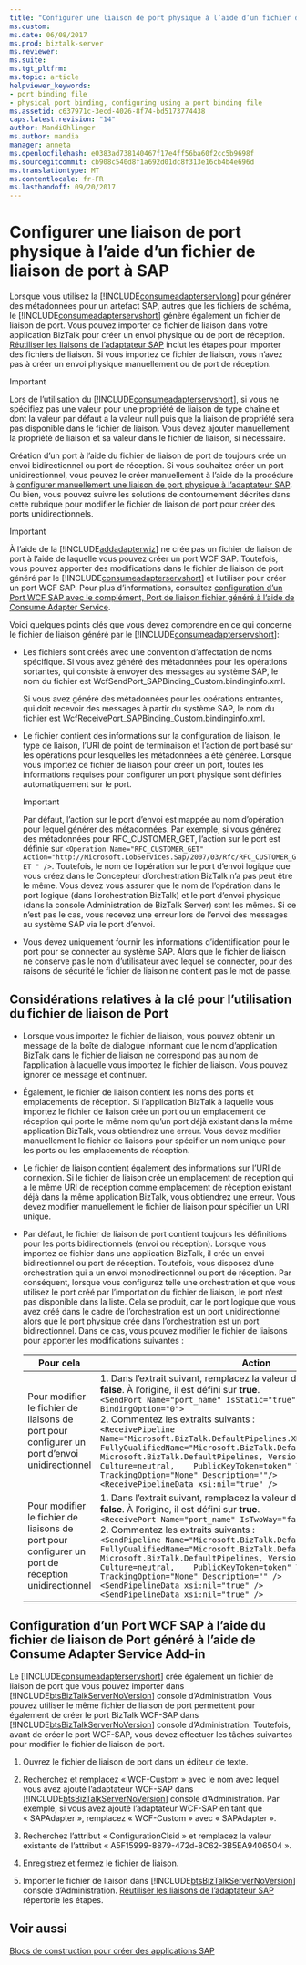 ```yaml
---
title: "Configurer une liaison de port physique à l’aide d’un fichier de liaison de port à SAP | Documents Microsoft"
ms.custom: 
ms.date: 06/08/2017
ms.prod: biztalk-server
ms.reviewer: 
ms.suite: 
ms.tgt_pltfrm: 
ms.topic: article
helpviewer_keywords:
- port binding file
- physical port binding, configuring using a port binding file
ms.assetid: c637971c-3ecd-4026-8f74-bd5173774438
caps.latest.revision: "14"
author: MandiOhlinger
ms.author: mandia
manager: anneta
ms.openlocfilehash: e0383ad738140467f17e4ff56ba60f2cc5b9698f
ms.sourcegitcommit: cb908c540d8f1a692d01dc8f313e16cb4b4e696d
ms.translationtype: MT
ms.contentlocale: fr-FR
ms.lasthandoff: 09/20/2017
---
```

# <a name="configure-a-physical-port-binding-using-a-port-binding-file-to-sap"></a>Configurer une liaison de port physique à l’aide d’un fichier de liaison de port à SAP
Lorsque vous utilisez la [!INCLUDE[consumeadapterservlong](../../includes/consumeadapterservlong-md.md)] pour générer des métadonnées pour un artefact SAP, autres que les fichiers de schéma, le [!INCLUDE[consumeadapterservshort](../../includes/consumeadapterservshort-md.md)] génère également un fichier de liaison de port. Vous pouvez importer ce fichier de liaison dans votre application BizTalk pour créer un envoi physique ou de port de réception. [Réutiliser les liaisons de l’adaptateur SAP](../../adapters-and-accelerators/adapter-sap/reuse-sap-adapter-bindings.md) inclut les étapes pour importer des fichiers de liaison. Si vous importez ce fichier de liaison, vous n’avez pas à créer un envoi physique manuellement ou de port de réception.  
  
> [!IMPORTANT]
>  Lors de l’utilisation du [!INCLUDE[consumeadapterservshort](../../includes/consumeadapterservshort-md.md)], si vous ne spécifiez pas une valeur pour une propriété de liaison de type chaîne et dont la valeur par défaut a la valeur null puis que la liaison de propriété sera pas disponible dans le fichier de liaison. Vous devez ajouter manuellement la propriété de liaison et sa valeur dans le fichier de liaison, si nécessaire.  
  
 Création d’un port à l’aide du fichier de liaison de port de toujours crée un envoi bidirectionnel ou port de réception. Si vous souhaitez créer un port unidirectionnel, vous pouvez le créer manuellement à l’aide de la procédure à [configurer manuellement une liaison de port physique à l’adaptateur SAP](../../adapters-and-accelerators/adapter-sap/manually-configure-a-physical-port-binding-to-the-sap-adapter.md). Ou bien, vous pouvez suivre les solutions de contournement décrites dans cette rubrique pour modifier le fichier de liaison de port pour créer des ports unidirectionnels.  
  
> [!IMPORTANT]
>  À l’aide de la [!INCLUDE[addadapterwiz](../../includes/addadapterwiz-md.md)] ne crée pas un fichier de liaison de port à l’aide de laquelle vous pouvez créer un port WCF SAP. Toutefois, vous pouvez apporter des modifications dans le fichier de liaison de port généré par le [!INCLUDE[consumeadapterservshort](../../includes/consumeadapterservshort-md.md)] et l’utiliser pour créer un port WCF SAP. Pour plus d’informations, consultez [configuration d’un Port WCF SAP avec le complément, Port de liaison fichier généré à l’aide de Consume Adapter Service](#BKMK_add_wcf_sap).  
  
 Voici quelques points clés que vous devez comprendre en ce qui concerne le fichier de liaison généré par le [!INCLUDE[consumeadapterservshort](../../includes/consumeadapterservshort-md.md)]:  
  
-   Les fichiers sont créés avec une convention d’affectation de noms spécifique. Si vous avez généré des métadonnées pour les opérations sortantes, qui consiste à envoyer des messages au système SAP, le nom du fichier est WcfSendPort_SAPBinding_Custom.bindinginfo.xml.  
  
     Si vous avez généré des métadonnées pour les opérations entrantes, qui doit recevoir des messages à partir du système SAP, le nom du fichier est WcfReceivePort_SAPBinding_Custom.bindinginfo.xml.  
  
-   Le fichier contient des informations sur la configuration de liaison, le type de liaison, l’URI de point de terminaison et l’action de port basé sur les opérations pour lesquelles les métadonnées a été générée. Lorsque vous importez ce fichier de liaison pour créer un port, toutes les informations requises pour configurer un port physique sont définies automatiquement sur le port.  
  
    > [!IMPORTANT]
    >  Par défaut, l’action sur le port d’envoi est mappée au nom d’opération pour lequel générer des métadonnées. Par exemple, si vous générez des métadonnées pour RFC_CUSTOMER_GET, l’action sur le port est définie sur `<Operation Name="RFC_CUSTOMER_GET" Action="http://Microsoft.LobServices.Sap/2007/03/Rfc/RFC_CUSTOMER_GET " />`. Toutefois, le nom de l’opération sur le port d’envoi logique que vous créez dans le Concepteur d’orchestration BizTalk n’a pas peut être le même. Vous devez vous assurer que le nom de l’opération dans le port logique (dans l’orchestration BizTalk) et le port d’envoi physique (dans la console Administration de BizTalk Server) sont les mêmes. Si ce n’est pas le cas, vous recevez une erreur lors de l’envoi des messages au système SAP via le port d’envoi.  
  
-   Vous devez uniquement fournir les informations d’identification pour le port pour se connecter au système SAP. Alors que le fichier de liaison ne conserve pas le nom d’utilisateur avec lequel se connecter, pour des raisons de sécurité le fichier de liaison ne contient pas le mot de passe.  
  
## <a name="key-considerations-for-using-the-port-binding-file"></a>Considérations relatives à la clé pour l’utilisation du fichier de liaison de Port  
  
-   Lorsque vous importez le fichier de liaison, vous pouvez obtenir un message de la boîte de dialogue informant que le nom d’application BizTalk dans le fichier de liaison ne correspond pas au nom de l’application à laquelle vous importez le fichier de liaison. Vous pouvez ignorer ce message et continuer.  
  
-   Également, le fichier de liaison contient les noms des ports et emplacements de réception. Si l’application BizTalk à laquelle vous importez le fichier de liaison crée un port ou un emplacement de réception qui porte le même nom qu’un port déjà existant dans la même application BizTalk, vous obtiendrez une erreur. Vous devez modifier manuellement le fichier de liaisons pour spécifier un nom unique pour les ports ou les emplacements de réception.  
  
-   Le fichier de liaison contient également des informations sur l’URI de connexion. Si le fichier de liaison crée un emplacement de réception qui a le même URI de réception comme emplacement de réception existant déjà dans la même application BizTalk, vous obtiendrez une erreur. Vous devez modifier manuellement le fichier de liaison pour spécifier un URI unique.  
  
-   Par défaut, le fichier de liaison de port contient toujours les définitions pour les ports bidirectionnels (envoi ou réception). Lorsque vous importez ce fichier dans une application BizTalk, il crée un envoi bidirectionnel ou port de réception. Toutefois, vous disposez d’une orchestration qui a un envoi monodirectionnel ou port de réception. Par conséquent, lorsque vous configurez telle une orchestration et que vous utilisez le port créé par l’importation du fichier de liaison, le port n’est pas disponible dans la liste. Cela se produit, car le port logique que vous avez créé dans le cadre de l’orchestration est un port unidirectionnel alors que le port physique créé dans l’orchestration est un port bidirectionnel. Dans ce cas, vous pouvez modifier le fichier de liaisons pour apporter les modifications suivantes :  
  
    |Pour cela|Action|  
    |--------------|-------------|  
    |Pour modifier le fichier de liaisons de port pour configurer un port d’envoi unidirectionnel|1.  Dans l’extrait suivant, remplacez la valeur de **IsTwoWay** propriété **false**. À l’origine, il est défini sur **true**.<br />     `<SendPort Name="port_name" IsStatic="true" IsTwoWay="false" BindingOption="0">`<br />2.  Commentez les extraits suivants :<br />     `<ReceivePipeline Name="Microsoft.BizTalk.DefaultPipelines.XMLReceive"    FullyQualifiedName="Microsoft.BizTalk.DefaultPipelines.XMLReceive,    Microsoft.BizTalk.DefaultPipelines, Version=3.0.1.0, Culture=neutral,    PublicKeyToken=token" Type="1" TrackingOption="None" Description=""/>`<br />     `<ReceivePipelineData xsi:nil="true" />`|  
    |Pour modifier le fichier de liaisons de port pour configurer un port de réception unidirectionnel|1.  Dans l’extrait suivant, remplacez la valeur de **IsTwoWay** propriété **false**. À l’origine, il est défini sur **true**.<br />     `<ReceivePort Name="port_name" IsTwoWay="false" BindingOption="1">`<br />2.  Commentez les extraits suivants :<br />     `<SendPipeline Name="Microsoft.BizTalk.DefaultPipelines.XMLTransmit"    FullyQualifiedName="Microsoft.BizTalk.DefaultPipelines.XMLTransmit,    Microsoft.BizTalk.DefaultPipelines, Version=3.0.1.0, Culture=neutral,    PublicKeyToken=token" Type="2" TrackingOption="None" Description="" />`<br />     `<SendPipelineData xsi:nil="true" />`<br />     `<SendPipelineData xsi:nil="true" />`|  
  
##  <a name="BKMK_add_wcf_sap"></a>Configuration d’un Port WCF SAP à l’aide du fichier de liaison de Port généré à l’aide de Consume Adapter Service Add-in  
 Le [!INCLUDE[consumeadapterservshort](../../includes/consumeadapterservshort-md.md)] crée également un fichier de liaison de port que vous pouvez importer dans [!INCLUDE[btsBizTalkServerNoVersion](../../includes/btsbiztalkservernoversion-md.md)] console d’Administration. Vous pouvez utiliser le même fichier de liaison de port permettent pour également de créer le port BizTalk WCF-SAP dans [!INCLUDE[btsBizTalkServerNoVersion](../../includes/btsbiztalkservernoversion-md.md)] console d’Administration. Toutefois, avant de créer le port WCF-SAP, vous devez effectuer les tâches suivantes pour modifier le fichier de liaison de port.  
  
1.  Ouvrez le fichier de liaison de port dans un éditeur de texte.  
  
2.  Recherchez et remplacez « WCF-Custom » avec le nom avec lequel vous avez ajouté l’adaptateur WCF-SAP dans [!INCLUDE[btsBizTalkServerNoVersion](../../includes/btsbiztalkservernoversion-md.md)] console d’Administration. Par exemple, si vous avez ajouté l’adaptateur WCF-SAP en tant que « SAPAdapter », remplacez « WCF-Custom » avec « SAPAdapter ».  
  
3.  Recherchez l’attribut « ConfigurationClsid » et remplacez la valeur existante de l’attribut « A5F15999-8879-472d-8C62-3B5EA9406504 ».  
  
4.  Enregistrez et fermez le fichier de liaison.  
  
5.  Importer le fichier de liaison dans [!INCLUDE[btsBizTalkServerNoVersion](../../includes/btsbiztalkservernoversion-md.md)] console d’Administration. [Réutiliser les liaisons de l’adaptateur SAP](../../adapters-and-accelerators/adapter-sap/reuse-sap-adapter-bindings.md) répertorie les étapes.
  
## <a name="see-also"></a>Voir aussi  
[Blocs de construction pour créer des applications SAP](../../adapters-and-accelerators/adapter-sap/building-blocks-to-create-sap-applications.md)